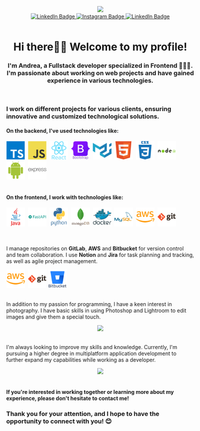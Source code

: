 <div id="header" align="center">
  <img src="https://media.giphy.com/media/y93slPbDMdeXJQONHa/giphy.gif" width="200"/>
</div>

<div id="badges" align="center">
  <a href="https://www.linkedin.com/in/andrea-galicia/">
    <img src="https://img.shields.io/badge/LinkedIn-blue?style=for-the-badge&logo=linkedin&logoColor=white" alt="LinkedIn Badge"/>
  </a>
  <a href="https://www.instagram.com/aboutandreashinee/">
   <img src="https://img.shields.io/badge/Instagram-pink?style=for-the-badge&logo=instagram&logoColor=purple" alt="Instagram Badge"/>
  </a>
  <a href="mailto:qndreashinee@gmail.com">
  <img src="https://img.shields.io/badge/Gmail-white?style=for-the-badge&logo=gmail&logoColor=red" alt="LinkedIn Badge"/>
    </a>
</div>
  
<br>
<div align="center" color="white">
<h1>Hi there👋🏻 Welcome to my profile!</h1>
<h3>I'm Andrea, a Fullstack developer specialized in Frontend 👩🏻‍💻. I'm passionate about working on web projects and have gained experience in various technologies.</h3>
</div>
<br>
<h3>I work on different projects for various clients, ensuring innovative and customized technological solutions. </h3>

<div>
<h4>On the backend, I've used technologies like:</h4>
</div>
<div>
  <img src="https://github.com/devicons/devicon/blob/master/icons/typescript/typescript-original.svg" title="Typescript" alt="Typescript"  width="50" height="50"/>&nbsp;
  <img src="https://github.com/devicons/devicon/blob/master/icons/javascript/javascript-original.svg" title="JavaScript" alt="JavaScript"  width="50" height="50"/>&nbsp;
  <img src="https://github.com/devicons/devicon/blob/master/icons/react/react-original-wordmark.svg" title="React" alt="React"  width="50" height="50"/>&nbsp;
  <img src="https://github.com/devicons/devicon/blob/master/icons/bootstrap/bootstrap-original-wordmark.svg" title="Boostrap" alt="Boostrap"  width="50" height="50"/>&nbsp;
  <img src="https://github.com/devicons/devicon/blob/master/icons/materialui/materialui-original.svg" title="Material UI" alt="Material UI" width="50" height="50"/>&nbsp;
  <img src="https://github.com/devicons/devicon/blob/master/icons/html5/html5-original.svg" title="HTML5" alt="HTML"  width="50" height="50"/>&nbsp;
  <img src="https://github.com/devicons/devicon/blob/master/icons/css3/css3-plain-wordmark.svg"  title="CSS3" alt="CSS"  width="50" height="50"/>&nbsp;
  <img src="https://github.com/devicons/devicon/blob/master/icons/nodejs/nodejs-original-wordmark.svg" title="NodeJS" alt="NodeJS"  width="50" height="50"/>&nbsp;
  <img src="https://github.com/devicons/devicon/blob/master/icons/android/android-original.svg" title="Android" alt="Android"  width="50" height="50"/>&nbsp;
  <img src="https://github.com/devicons/devicon/blob/master/icons/express/express-original-wordmark.svg" title="Express" alt="Express"  width="50" height="50"/>&nbsp;
  
</div>
<br>
<div>
<h4>On the frontend, I work with technologies like:</h4
</div>
<div>
  <img src="https://github.com/devicons/devicon/blob/master/icons/java/java-original-wordmark.svg" title="Java" alt="Java" width="50" height="50"/>&nbsp;
  <img src="https://github.com/devicons/devicon/blob/master/icons/fastapi/fastapi-original-wordmark.svg" title="FastAPI" alt="FastAPI" width="50" height="50"/>&nbsp;
  <img src="https://github.com/devicons/devicon/blob/master/icons/python/python-original-wordmark.svg" title="Phyton" alt="Phython"  width="50" height="50"/>&nbsp;
  <img src="https://github.com/devicons/devicon/blob/master/icons/mongodb/mongodb-original-wordmark.svg" title="MongoDB" alt="MongoDB"  width="50" height="50"/>&nbsp;
  <img src="https://github.com/devicons/devicon/blob/master/icons/docker/docker-original-wordmark.svg" title="Docker" alt="Docker"  width="50" height="50"/>&nbsp;
  <img src="https://github.com/devicons/devicon/blob/master/icons/mysql/mysql-original-wordmark.svg" title="MySQL"  alt="MySQL"  width="50" height="50"/>&nbsp;
  <img src="https://github.com/devicons/devicon/blob/master/icons/amazonwebservices/amazonwebservices-plain-wordmark.svg" title="AWS" alt="AWS"  width="50" height="50"/>&nbsp;
  <img src="https://github.com/devicons/devicon/blob/master/icons/git/git-original-wordmark.svg" title="Git" alt="Git"  width="50" height="50"/>
  <br>
  <br>
  <br>
</div>

I manage repositories on **GitLab**, **AWS** and **Bitbucket** for version control and team collaboration. I use **Notion** and **Jira** for task planning and tracking, as well as agile project management.
<div>
  <img src="https://github.com/devicons/devicon/blob/master/icons/amazonwebservices/amazonwebservices-plain-wordmark.svg" title="AWS" alt="AWS"  width="50" height="50"/>&nbsp;
  <img src="https://github.com/devicons/devicon/blob/master/icons/git/git-original-wordmark.svg" title="Git" alt="Git"  width="50" height="50"/>
  <img src="https://github.com/devicons/devicon/blob/master/icons/bitbucket/bitbucket-original-wordmark.svg" title="Bitbucket" alt="Bitbucket"  width="50" height="50"/>&nbsp;
</div>


<br>

In addition to my passion for programming, I have a keen interest in photography. I have basic skills in using Photoshop and Lightroom to edit images and give them a special touch.
<br>

<div align="center">
  <img src="https://media.giphy.com/media/A1oBMukTqFfkoY1HiH/giphy.gif" width="200"/>
</div>
<br>

I'm always looking to improve my skills and knowledge. Currently, I'm pursuing a higher degree in multiplatform application development to further expand my capabilities while working as a developer.
<br>
<div align="center">
  <img src="https://media.giphy.com/media/WRQBXSCnEFJIuxktnw/giphy.gif" width="200"/>
</div>

<br>


<h4>If you're interested in working together or learning more about my experience, please don't hesitate to contact me! 

<br>
<h3>Thank you for your attention, and I hope to have the opportunity to connect with you! 😊 </h3>






<!--
**andreashinee/andreashinee** is a ✨ _special_ ✨ repository because its `README.md` (this file) appears on your GitHub profile.

Here are some ideas to get you started:

- 🔭 I’m currently working on ...
- 🌱 I’m currently learning ...
- 👯 I’m looking to collaborate on ...
- 🤔 I’m looking for help with ...
- 💬 Ask me about ...
- 📫 How to reach me: ...
- 😄 Pronouns: ...
- ⚡ Fun fact: ...
-->
